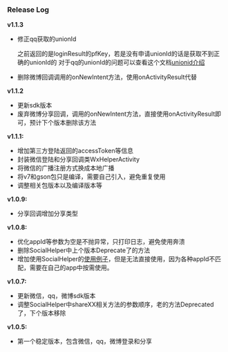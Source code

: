 ### Release Log

**v1.1.3**

* 修正qq获取的unionId

    之前返回的是loginResult的pfKey，若是没有申请unionId的话是获取不到正确的unionId的
    对于qq的unionId的问题可以查看这个文档[unionid介绍](http://wiki.connect.qq.com/unionid介绍)
    
* 删除微博回调调用的onNewIntent方法，使用onActivityResult代替

**v1.1.2**

* 更新sdk版本
* 废弃微博分享回调，调用的onNewIntent方法，直接使用onActivityResult即可，预计下个版本删除该方法

**v1.1.1:**

* 增加第三方登陆返回的accessToken等信息
* 封装微信登陆和分享回调类WxHelperActivity
* 将微信的广播注册方式换成本地广播
* 将v7和gson包只是编译，需要自己引入，避免重复使用
* 调整相关包版本以及编译版本等

**v1.0.9:**

* 分享回调增加分享类型

**v1.0.8:**

* 优化appId等参数为空是不抛异常，只打印日志，避免使用奔溃
* 删除SocialHelper中上个版本Deprecate了的方法
* 增加使用SocialHelper的[使用例子](https://github.com/arvinljw/SocialHelper/blob/master/app/src/main/java/net/arvin/socialhelper/sample/TestLoginShareActivity.java)，但是无法直接使用，因为各种appId不匹配，需要在自己的app中按需使用。

**v1.0.7:**

* 更新微信，qq，微博sdk版本
* 调整SocialHelper中shareXX相关方法的参数顺序，老的方法Deprecated了，下个版本移除

**v1.0.5:**

* 第一个稳定版本，包含微信，qq，微博登录和分享
